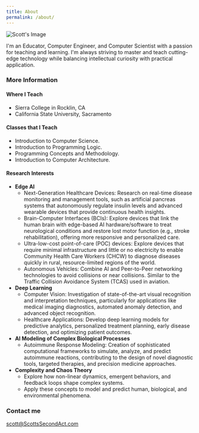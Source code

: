 ```yaml
---
title: About
permalink: /about/
---
```

![Scott's Image](https://avatars.githubusercontent.com/u/89648717?v=4)  

I'm an Educator, Computer Engineer, and Computer Scientist with a passion for teaching and learning.  I'm always striving to master and teach cutting-edge technology while balancing intellectual curiosity with practical application.

### More Information

#### Where I Teach

* Sierra College in Rocklin, CA
* California State University, Sacramento

#### Classes that I Teach

* Introduction to Computer Science.
* Introduction to Programming Logic.
* Programming Concepts and Methodology.
* Introduction to Computer Architecture.

#### Research Interests

* **Edge AI**
  * Next-Generation Healthcare Devices: Research on real-time disease monitoring and management tools, such as artificial pancreas systems that autonomously regulate insulin levels and advanced wearable devices that provide continuous health insights.
  * Brain-Computer Interfaces (BCIs): Explore devices that link the human brain with edge-based AI hardware/software to treat neurological conditions and restore lost motor function (e.g., stroke rehabilitation), offering more responsive and personalized care.
  * Ultra-low-cost point-of-care (POC) devices: Explore devices that require minimal infrastructure and little or no electricity to enable Community Health Care Workers (CHCW) to diagnose diseases quickly in rural, resource-limited regions of the world.
  * Autonomous Vehicles: Combine AI and Peer-to-Peer networking technologies to avoid collisions or near collisions.  Similar to the Traffic Collision Avoidance System (TCAS) used in aviation.
* **Deep Learning**
  * Computer Vision: Investigation of state-of-the-art visual recognition and interpretation techniques, particularly for applications like medical imaging diagnostics, automated anomaly detection, and advanced object recognition.
  * Healthcare Applications: Develop deep learning models for predictive analytics, personalized treatment planning, early disease detection, and optimizing patient outcomes.
* **AI Modeling of Complex Biological Processes**
  * Autoimmune Response Modeling: Creation of sophisticated computational frameworks to simulate, analyze, and predict autoimmune reactions, contributing to the design of novel diagnostic tools, targeted therapies, and precision medicine approaches.
* **Complexity and Chaos Theory**
  * Explore how non-linear dynamics, emergent behaviors, and feedback loops shape complex systems.
  * Apply these concepts to model and predict human, biological, and environmental phenomena.

### Contact me

[scott@ScottsSecondAct.com](mailto:scott@ScottsSecondAct.com)
